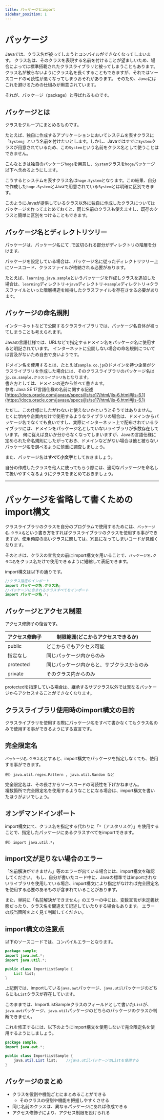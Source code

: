 ```yaml
---
title: パッケージとimport
sidebar_position: 1
---
```



# パッケージ

Javaでは、クラス名が被ってしまうとコンパイルができなくなってしまいます。
クラス名は、そのクラスを表現する名前を付けることが望ましいため、場合によっては標準搭載されたクラスライブラリと被ってしまうこともあります。クラス名が被らないようにクラス名を長くすることもできますが、それではソースコードの可読性が悪くなってしまうおそれがあります。
そのため、Javaにはこれを避けるための仕組みが用意されています。

それが、パッケージ（package）と呼ばれるものです。

## パッケージとは

クラスをグループにまとめるものです。

たとえば、独自に作成するアプリケーションにおいてシステムを表すクラスに「`System`」という名前を付けたいとします。しかし、Javaではすでに`System`クラスが用意されているため、この`System`という名前をクラス名として使うことはできません。

こんなときは独自のパッケージ`hoge`を用意し、`System`クラスを`hoge`パッケージ以下へ含めるようにします。

こうするとシステムを表すクラス名は`hoge.System`となります。この結果、自分で作成した`hoge.System`とJavaで用意されている`System`とは明確に区別できます。

このようにJavaが提供しているクラス以外に独自に作成したクラスについてはパッケージを作ってまとめておくと、同じ名前のクラスも使えますし、既存のクラスと簡単に区別をつけることもできます。

## パッケージ名とディレクトリツリー

パッケージは、パッケージ名にて`.`で区切られる部分がディレクトリの階層を分けます。

パッケージを設定している場合は、パッケージ名に従ったディレクトリツリー上にソースコード、クラスファイルが格納される必要があります。

たとえば、`learning.java.sample`というパッケージを作成しクラスを追加した場合は、`learning`ディレクトリ→`java`ディレクトリ→`sample`ディレクトリ→クラスファイルといった階層構造を維持したクラスファイルを存在させる必要があります。

## パッケージの命名規則

インターネットなどで公開するクラスライブラリでは、パッケージ名自体が被ってしまうことも考えられます。

Javaの言語仕様では、URLなどで指定するドメイン名をパッケージ名に使用すると明記されています。
インターネットに公開しない場合の命名規則については言及がないため自由で良いようです。

ドメイン名を使用するとは、たとえば`sample.co.jp`のドメインを持つ企業がクラスライブラリを作成した場合には、そのクラスライブラリのパッケージ名は`jp.co.sample.クラスライブラリ名`となります。  
書き方としては、ドメインの逆から並べて書きます。  
参考: Java SE 17言語仕様の名前に関する記述[https://docs.oracle.com/javase/specs/jls/se17/html/jls-6.html#jls-6.1](https://docs.oracle.com/javase/specs/jls/se17/html/jls-6.html#jls-6.1)

ただし、この仕様にしたがわないと使えないかというとそうではありません。
とくに学内や企業内だけで使用するようなライブラリの場合は、ドメインからパッケージ名でなくても良いですし、実際にインターネット上で配布されているライブラリには、ドメインをパッケージ名としていないライブラリが多数存在しています。
何に従えば良いか分からなくなってしまいますが、Javaの言語仕様に定められた命名規則にしたがっておき、ドメインなどがない場合は他と被らないパッケージ名を選べるように慎重に調査しましょう。

また、パッケージ名は**すべて小文字**としておきましょう。

自分の作成したクラスを他人に使ってもらう際には、適切なパッケージを命名して扱いやすくなるようにクラスをまとめておきましょう。

----

# パッケージを省略して書くためのimport構文

クラスライブラリのクラスを自分のプログラムで使用するためには、`パッケージ名.クラス名`という書き方をすればクラスライブラリのクラスを使用する事ができますが、使用頻度の高いクラスに関しては、冗長になってしまいコードが見難くなります。

そのときは、クラスの宣言文の前にimport構文を用いることで、`パッケージ名.クラス名`をクラス名だけで使用できるように短縮して表記できます。

import構文は以下の通りです。

```java
//クラス指定のインポート
import パッケージ名.クラス名;
//パッケージに含まれるクラスすべてをインポート
import パッケージ名.*;
```

## パッケージとアクセス制限
アクセス修飾子の復習です。


| アクセス修飾子 | 制限範囲(どこからアクセスできるか) |
|-------------|------------------------------|
| public | どこからでもアクセス可能 |
| 指定なし | 同じパッケージ内からのみ |
| protected | 同じパッケージ内からと、サブクラスからのみ |
| private | そのクラス内からのみ |

protectedを指定している場合は、継承するサブクラス以外では異なるパッケージからアクセスすることができなくなります。

## クラスライブラリ使用時のimport構文の目的
クラスライブラリを使用する際にパッケージ名をすべて書かなくてもクラス名のみで使用する事ができるようにする宣言です。

## 完全限定名
`パッケージ名.クラス名`とすると、import構文でパッケージを指定しなくても、使用する事ができます。

```
例) java.util.regex.Pattern , java.util.Random など
```

完全限定名は、その長さからソースコードの可読性を下げかねません。  
複数箇所で完全限定名を使用するようなことになる場合は、import構文を書いたほうがよいでしょう。

## オンデマンドインポート
import構文にて、クラス名を指定する代わりに「`*`（アスタリスク）」を使用することで、指定したパッケージにあるクラスすべてをimportできます。

```
例) import java.util.*;
```

## import文が足りない場合のエラー

「名前解決ができません」等のエラーが出ている場合には、import構文を確認してください。
もし、自分が書いたコード中に、Javaの標準ではimportされないライブラリを使用している場合、import構文により指定がなければ完全限定名を使用する必要のあるものが含まれていることがあります。

また、単純に「名前解決ができません」のエラーの中には、変数宣言が未定義状態だったり、クラス名を間違えて記述していたりする場合もあります。
エラーの該当箇所をよく見て判断してください。

## import構文の注意点

以下のソースコードでは、コンパイルエラーとなります。

```java
package sample;
import java.awt.*;
import java.util.*;

public class ImportListSample {
    List list;
}
```

上記例では、importしている`java.awt`パッケージ、`java.util`パッケージのどちらにも`List`クラスが存在しています。

このままでは、ImportListSampleクラスのフィールドとして書いた`List`が、`java.awt`パッケージ、`java.util`パッケージのどちらのパッケージのクラスか判断できません。

これを修正するには、以下のようにimport構文を使用しないで完全限定名を使用するようにしましょう。

```java
package sample;
import java.awt.*;

public class ImportListSample {
    java.util.List list;    //java.utilパッケージのListを使用する
}
```

## パッケージのまとめ
- クラスを役割や機能ごとにまとめることができる
    + そのクラスの役割や機能を把握しやすくさせる
- 同じ名前のクラスは、異なるパッケージにあれば作成できる
- アクセス修飾子により、アクセス制限を設けられる
